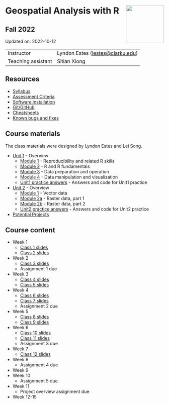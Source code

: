 
# Geospatial Analysis with R <img src="https://s28151.pcdn.co/offices/marketing-and-communications/wp-content/blogs.dir/3/files/sites/106/2019/08/CU_Seal_Red_SM_60_75_v4-768x768.png" align="right" width="120" />

## Fall 2022

Updated on: 2022-10-12

<center>

|                    |                                    |
|:-------------------|:-----------------------------------|
| Instructor         | Lyndon Estes (<lestes@clarku.edu>) |
| Teaching assistant | Sitian Xiong                       |

</center>

## Resources

-   [Syllabus](syllabus.html)
-   [Assessment Criteria](assessment.html)
-   [Software installation](software-installation.html)
-   [Git/GitHub](git-github.html)
-   [Cheatsheets](cheatsheets.html)
-   [Known bugs and fixes](bugs-fixes.html)

## Course materials

The class materials were designed by Lyndon Estes and Lei Song.

-   [Unit 1](unit1.html) - Overview
    -   [Module 1](unit1-module1.html) - Reproducibility and related R
        skills
    -   [Module 2](unit1-module2.html) - R and R fundamentals
    -   [Module 3](unit1-module3.html) - Data preparation and operation
    -   [Module 4](unit1-module4.html) - Data manipulation and
        visualization
    -   [Unit1 practice answers](unit1-practice-answers.html) - Answers
        and code for Unit1 practice
-   [Unit 2](unit2.html) - Overview
    -   [Module 1](unit2-module1.html) - Vector data
    -   [Module 2a](unit2-module2a.html) - Raster data, part 1
    -   [Module 2b](unit2-module2b.html) - Raster data, part 2
    -   [Unit2 practice answers](unit2-practice-answers.html) - Answers
        and code for Unit2 practice
-   [Potential Projects](projects.html)

## Course content

-   Week 1
    -   [Class 1 slides](class1.html)
    -   [Class 2 slides](class2.html)
-   Week 2
    -   [Class 3 slides](class3.html)
    -   Assignment 1 due
-   Week 3
    -   [Class 4 slides](class4.html)
    -   [Class 5 slides](class5.html)  
-   Week 4
    -   [Class 6 slides](class6.html)  
    -   [Class 7 slides](class7.html)  
    -   Assignment 2 due
-   Week 5
    -   [Class 8 slides](class8.html)  
    -   [Class 9 slides](class9.html)  
-   Week 6
    -   [Class 10 slides](class10.html)  
    -   [Class 11 slides](class11.html)  
    -   Assignment 3 due
-   Week 7
    -   [Class 12 slides](class12.html)  
-   Week 8
    -   Assignment 4 due
-   Week 9
-   Week 10
    -   Assignment 5 due
-   Week 11
    -   Project overview assignment due
-   Week 12-15
